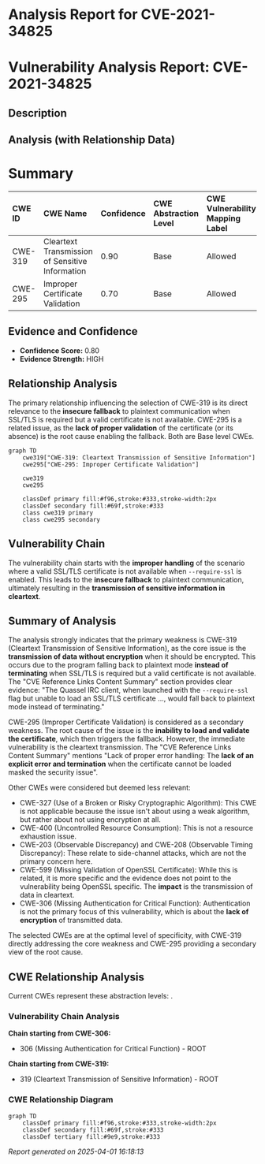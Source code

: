 # Analysis Report for CVE-2021-34825

# Vulnerability Analysis Report: CVE-2021-34825

## Description



## Analysis (with Relationship Data)

# Summary
| CWE ID  | CWE Name                                | Confidence | CWE Abstraction Level | CWE Vulnerability Mapping Label | CWE-Vulnerability Mapping Notes |
| :------- | :-------------------------------------- | :--------- | :-------------------- | :------------------------------ | :------------------------------ |
| CWE-319 | Cleartext Transmission of Sensitive Information | 0.90      | Base                 | Allowed                         | Primary CWE                     |
| CWE-295 | Improper Certificate Validation     | 0.70      | Base                 | Allowed                         | Secondary Candidate             |

## Evidence and Confidence

*   **Confidence Score:** 0.80
*   **Evidence Strength:** HIGH

## Relationship Analysis
The primary relationship influencing the selection of CWE-319 is its direct relevance to the **insecure fallback** to plaintext communication when SSL/TLS is required but a valid certificate is not available. CWE-295 is a related issue, as the **lack of proper validation** of the certificate (or its absence) is the root cause enabling the fallback. Both are Base level CWEs.

```mermaid
graph TD
    cwe319["CWE-319: Cleartext Transmission of Sensitive Information"]
    cwe295["CWE-295: Improper Certificate Validation"]

    cwe319
    cwe295

    classDef primary fill:#f96,stroke:#333,stroke-width:2px
    classDef secondary fill:#69f,stroke:#333
    class cwe319 primary
    class cwe295 secondary
```

## Vulnerability Chain
The vulnerability chain starts with the **improper handling** of the scenario where a valid SSL/TLS certificate is not available when `--require-ssl` is enabled. This leads to the **insecure fallback** to plaintext communication, ultimately resulting in the **transmission of sensitive information in cleartext**.

## Summary of Analysis
The analysis strongly indicates that the primary weakness is CWE-319 (Cleartext Transmission of Sensitive Information), as the core issue is the **transmission of data without encryption** when it should be encrypted. This occurs due to the program falling back to plaintext mode **instead of terminating** when SSL/TLS is required but a valid certificate is not available. The "CVE Reference Links Content Summary" section provides clear evidence: "The Quassel IRC client, when launched with the `--require-ssl` flag but unable to load an SSL/TLS certificate ..., would fall back to plaintext mode instead of terminating."

CWE-295 (Improper Certificate Validation) is considered as a secondary weakness. The root cause of the issue is the **inability to load and validate the certificate**, which then triggers the fallback. However, the immediate vulnerability is the cleartext transmission. The "CVE Reference Links Content Summary" mentions "Lack of proper error handling: The **lack of an explicit error and termination** when the certificate cannot be loaded masked the security issue".

Other CWEs were considered but deemed less relevant:

*   CWE-327 (Use of a Broken or Risky Cryptographic Algorithm): This CWE is not applicable because the issue isn't about using a weak algorithm, but rather about not using encryption at all.
*   CWE-400 (Uncontrolled Resource Consumption): This is not a resource exhaustion issue.
*   CWE-203 (Observable Discrepancy) and CWE-208 (Observable Timing Discrepancy): These relate to side-channel attacks, which are not the primary concern here.
* CWE-599 (Missing Validation of OpenSSL Certificate): While this is related, it is more specific and the evidence does not point to the vulnerability being OpenSSL specific. The **impact** is the transmission of data in cleartext.
* CWE-306 (Missing Authentication for Critical Function): Authentication is not the primary focus of this vulnerability, which is about the **lack of encryption** of transmitted data.

The selected CWEs are at the optimal level of specificity, with CWE-319 directly addressing the core weakness and CWE-295 providing a secondary view of the root cause.


## CWE Relationship Analysis

Current CWEs represent these abstraction levels: .


### Vulnerability Chain Analysis

**Chain starting from CWE-306:**
- 306 (Missing Authentication for Critical Function) - ROOT


**Chain starting from CWE-319:**
- 319 (Cleartext Transmission of Sensitive Information) - ROOT



### CWE Relationship Diagram

```mermaid
graph TD
    classDef primary fill:#f96,stroke:#333,stroke-width:2px
    classDef secondary fill:#69f,stroke:#333
    classDef tertiary fill:#9e9,stroke:#333
```



*Report generated on 2025-04-01 16:18:13*
